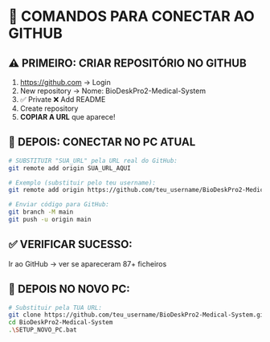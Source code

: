 # 🚀 COMANDOS PARA CONECTAR AO GITHUB

## ⚠️ PRIMEIRO: CRIAR REPOSITÓRIO NO GITHUB
1. https://github.com → Login
2. New repository → Nome: BioDeskPro2-Medical-System
3. ✅ Private ❌ Add README
4. Create repository
5. **COPIAR A URL** que aparece!

## 🔗 DEPOIS: CONECTAR NO PC ATUAL
```bash
# SUBSTITUIR "SUA_URL" pela URL real do GitHub:
git remote add origin SUA_URL_AQUI

# Exemplo (substituir pelo teu username):  
git remote add origin https://github.com/teu_username/BioDeskPro2-Medical-System.git

# Enviar código para GitHub:
git branch -M main
git push -u origin main
```

## ✅ VERIFICAR SUCESSO:
Ir ao GitHub → ver se apareceram 87+ ficheiros

## 🎯 DEPOIS NO NOVO PC:
```bash
# Substituir pela TUA URL:
git clone https://github.com/teu_username/BioDeskPro2-Medical-System.git
cd BioDeskPro2-Medical-System  
.\SETUP_NOVO_PC.bat
```